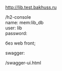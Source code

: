 http://lib.test.bakhuss.ru

/h2-console     
name: mem:lib_db    
user: lib   
password:

без web front;

swagger:     

/swagger-ui.html
